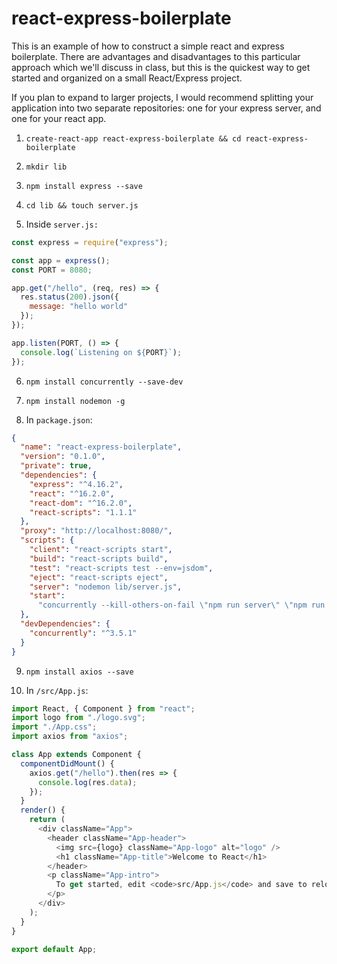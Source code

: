 # react-express-boilerplate

This is an example of how to construct a simple react and express boilerplate. There are advantages and disadvantages to this particular approach which we'll discuss in class, but this is the quickest way to get started and organized on a small React/Express project.

If you plan to expand to larger projects, I would recommend splitting your application into two separate repositories: one for your express server, and one for your react app.

1. `create-react-app react-express-boilerplate && cd react-express-boilerplate`

2. `mkdir lib`

3. `npm install express --save`

4. `cd lib && touch server.js`

5. Inside `server.js:`

```javascript
const express = require("express");

const app = express();
const PORT = 8080;

app.get("/hello", (req, res) => {
  res.status(200).json({
    message: "hello world"
  });
});

app.listen(PORT, () => {
  console.log(`Listening on ${PORT}`);
});
```

6. `npm install concurrently --save-dev`

7. `npm install nodemon -g`

8. In `package.json`:

```json
{
  "name": "react-express-boilerplate",
  "version": "0.1.0",
  "private": true,
  "dependencies": {
    "express": "^4.16.2",
    "react": "^16.2.0",
    "react-dom": "^16.2.0",
    "react-scripts": "1.1.1"
  },
  "proxy": "http://localhost:8080/",
  "scripts": {
    "client": "react-scripts start",
    "build": "react-scripts build",
    "test": "react-scripts test --env=jsdom",
    "eject": "react-scripts eject",
    "server": "nodemon lib/server.js",
    "start":
      "concurrently --kill-others-on-fail \"npm run server\" \"npm run client\""
  },
  "devDependencies": {
    "concurrently": "^3.5.1"
  }
}
```

9. `npm install axios --save`

10. In `/src/App.js`:

```javascript
import React, { Component } from "react";
import logo from "./logo.svg";
import "./App.css";
import axios from "axios";

class App extends Component {
  componentDidMount() {
    axios.get("/hello").then(res => {
      console.log(res.data);
    });
  }
  render() {
    return (
      <div className="App">
        <header className="App-header">
          <img src={logo} className="App-logo" alt="logo" />
          <h1 className="App-title">Welcome to React</h1>
        </header>
        <p className="App-intro">
          To get started, edit <code>src/App.js</code> and save to reload.
        </p>
      </div>
    );
  }
}

export default App;
```
